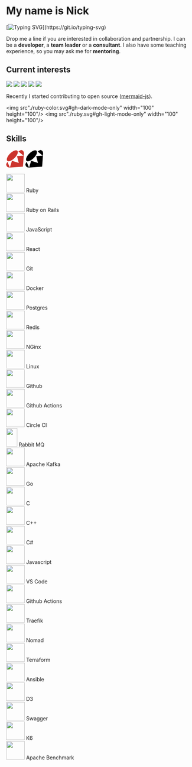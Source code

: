 <div align="left">

# My name is Nick

<!-- [![](https://visitcount.itsvg.in/api?id=nirname&label=Profile%20Views&color=0&icon=5&pretty=true)](https://visitcount.itsvg.in) -->

[![Typing SVG](https://readme-typing-svg.demolab.com?font=Fira+Code&size=18&duration=2000&pause=125&color=249bb3&multiline=true&width=500&height=75&lines=Hello!+Nice+to+meet+you.;I+have+been+programming+for+quite+a+time.;Feel+free+to+contact+me.)](https://git.io/typing-svg)

Drop me a line if you are interested in collaboration and partnership.
I can be a **developer**, a **team leader** or a **consultant**.
I also have some teaching experience, so you may ask me for **mentoring**.

## Current interests

<img src="https://img.shields.io/badge/Parsers_and_compilers-003049?style=flat-square" height=24 />
<img src="https://img.shields.io/badge/Infrastructure-8300c4?style=flat-square" height=24 />
<img src="https://img.shields.io/badge/Websites-fcbf49?style=flat-square" height=24 />
<img src="https://img.shields.io/badge/Data_visuzlization-1cb08f?style=flat-square" height=24 />
<img src="https://img.shields.io/badge/Computer_graphics-d62828?style=flat-square" height=24 />

Recently I started contributing to open source ([mermaid-js](https://github.com/mermaid-js/mermaid)).

<img src"./ruby-color.svg#gh-dark-mode-only" width="100" height="100"/>
<img src"./ruby.svg#gh-light-mode-only" width="100" height="100"/>

## Skills

![Ruby](./ruby-color.svg#gh-dark-mode-only)
![Ruby](./ruby.svg#gh-light-mode-only)

<img src="https://simpleicons.org/icons/ruby.svg"             style="width: 50px; height: 50px;"/> Ruby             
<img src="https://simpleicons.org/icons/rubyonrails.svg"      style="width: 50px; height: 50px;"/> Ruby on Rails    
<img src="https://simpleicons.org/icons/javascript.svg"       style="width: 50px; height: 50px;"/> JavaScript       
<img src="https://simpleicons.org/icons/react.svg"            style="width: 50px; height: 50px;"/> React            
<img src="https://simpleicons.org/icons/git.svg"              style="width: 50px; height: 50px;"/> Git              
<img src="https://simpleicons.org/icons/docker.svg"           style="width: 50px; height: 50px;"/> Docker           
<img src="https://simpleicons.org/icons/postgresql.svg"       style="width: 50px; height: 50px;"/> Postgres         
<img src="https://simpleicons.org/icons/redis.svg"            style="width: 50px; height: 50px;"/> Redis            
<img src="https://simpleicons.org/icons/nginx.svg"            style="width: 50px; height: 50px;"/> NGinx            
<img src="https://simpleicons.org/icons/linux.svg"            style="width: 50px; height: 50px;"/> Linux            
<img src="https://simpleicons.org/icons/github.svg"           style="width: 50px; height: 50px;"/> Github           
<img src="https://simpleicons.org/icons/githubactions.svg"    style="width: 50px; height: 50px;"/> Github Actions   
<img src="https://simpleicons.org/icons/circleci.svg"         style="width: 50px; height: 50px;"/> Circle CI        
<img src="https://simpleicons.org/icons/rabbitmq.svg"         style="width: 30px; height: 50px;"/> Rabbit MQ        
<img src="https://simpleicons.org/icons/apachekafka.svg"      style="width: 50px; height: 50px;"/> Apache Kafka     
<img src="https://simpleicons.org/icons/go.svg"               style="width: 50px; height: 50px;"/> Go               
<img src="https://simpleicons.org/icons/c.svg"                style="width: 50px; height: 50px;"/> C                
<img src="https://simpleicons.org/icons/cplusplus.svg"        style="width: 50px; height: 50px;"/> C++              
<img src="https://simpleicons.org/icons/csharp.svg"           style="width: 50px; height: 50px;"/> C#               
<img src="https://simpleicons.org/icons/javascript.svg"       style="width: 50px; height: 50px;"/> Javascript       
<img src="https://simpleicons.org/icons/visualstudiocode.svg" style="width: 50px; height: 50px;"/> VS Code          
<img src="https://simpleicons.org/icons/githubactions.svg"    style="width: 50px; height: 50px;"/> Github Actions   
<img src="https://simpleicons.org/icons/traefikproxy.svg"     style="width: 50px; height: 50px;"/> Traefik          
<img src="https://simpleicons.org/icons/nomad.svg"            style="width: 50px; height: 50px;"/> Nomad            
<img src="https://simpleicons.org/icons/terraform.svg"        style="width: 50px; height: 50px;"/> Terraform        
<img src="https://simpleicons.org/icons/ansible.svg"          style="width: 50px; height: 50px;"/> Ansible          
<img src="https://simpleicons.org/icons/d3dotjs.svg"          style="width: 50px; height: 50px;"/> D3               
<img src="https://simpleicons.org/icons/swagger.svg"          style="width: 50px; height: 50px;"/> Swagger          
<img src="https://simpleicons.org/icons/k6.svg"               style="width: 50px; height: 50px;"/> K6               
<img src="https://simpleicons.org/icons/apache.svg"           style="width: 50px; height: 50px;"/> Apache Benchmark 

</div>